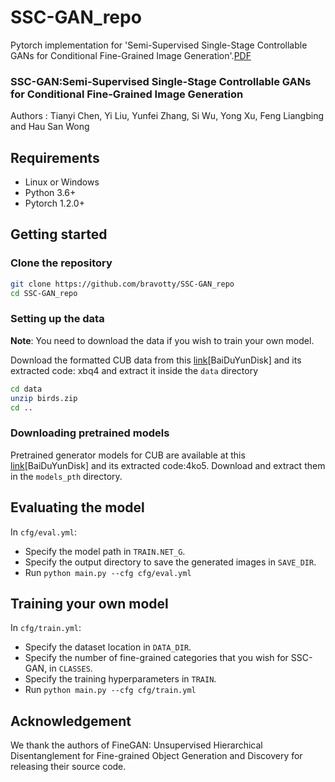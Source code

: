 # SSC-GAN_repo
Pytorch implementation for 'Semi-Supervised Single-Stage Controllable GANs for Conditional Fine-Grained Image Generation'.[PDF](https://openaccess.thecvf.com/content/ICCV2021/papers/Chen_Semi-Supervised_Single-Stage_Controllable_GANs_for_Conditional_Fine-Grained_Image_Generation_ICCV_2021_paper.pdf)


### SSC-GAN:Semi-Supervised Single-Stage Controllable GANs for Conditional Fine-Grained Image Generation
Authors : Tianyi Chen, Yi Liu, Yunfei Zhang, Si Wu, Yong Xu, Feng Liangbing and Hau San Wong

## Requirements
- Linux or Windows 
- Python 3.6+
- Pytorch 1.2.0+

## Getting started
### Clone the repository
```bash
git clone https://github.com/bravotty/SSC-GAN_repo
cd SSC-GAN_repo
```
### Setting up the data
**Note**: You need to download the data if you wish to train your own model.

Download the formatted CUB data from this [link](https://pan.baidu.com/s/1oEHcskg74FGZG9A2TuWavA)[BaiDuYunDisk] and its extracted code: xbq4 and extract it inside the `data` directory
```bash
cd data
unzip birds.zip
cd ..
```

### Downloading pretrained models
Pretrained generator models for CUB are available at this [link](https://pan.baidu.com/s/1Skzwv7e8IK8KaKpShQSxXQ)[BaiDuYunDisk] and its extracted code:4ko5. Download and extract them in the `models_pth` directory.

## Evaluating the model
In `cfg/eval.yml`:
- Specify the model path in `TRAIN.NET_G`.
- Specify the output directory to save the generated images in `SAVE_DIR`. 
- Run `python main.py --cfg cfg/eval.yml`

## Training your own model
In `cfg/train.yml`:
- Specify the dataset location in `DATA_DIR`.
- Specify the number of fine-grained categories that you wish for SSC-GAN, in `CLASSES`.
- Specify the training hyperparameters in `TRAIN`.
- Run `python main.py --cfg cfg/train.yml`

## Acknowledgement
We thank the authors of FineGAN: Unsupervised Hierarchical Disentanglement for Fine-grained Object Generation and Discovery for releasing their source code.


